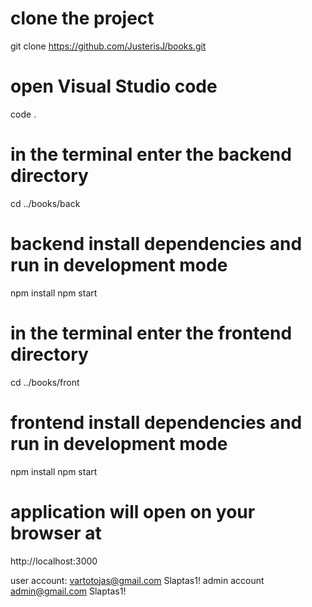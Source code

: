 # clone the project
git clone https://github.com/JusterisJ/books.git

# open Visual Studio code
code .

# in the terminal enter the backend directory
cd ../books/back

# backend install dependencies and run in development mode
npm install
npm start

# in the terminal enter the frontend directory
cd ../books/front

# frontend install dependencies and run in development mode
npm install
npm start

# application will open on your browser at
http://localhost:3000


user account: vartotojas@gmail.com Slaptas1!
admin account admin@gmail.com Slaptas1!
